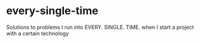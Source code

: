 # every-single-time
Solutions to problems I run into EVERY. SINGLE. TIME. when I start a project with a certain technology
